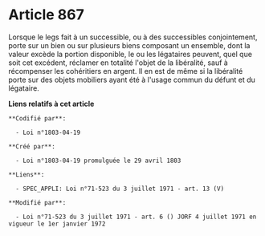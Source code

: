 # Article 867

Lorsque le legs fait à un successible, ou à des successibles conjointement, porte sur un bien ou sur plusieurs biens
composant un ensemble, dont la valeur excède la portion disponible, le ou les légataires peuvent, quel que soit cet excédent,
réclamer en totalité l'objet de la libéralité, sauf à récompenser les cohéritiers en argent. Il en est de même si la
libéralité porte sur des objets mobiliers ayant été à l'usage commun du défunt et du légataire.

**Liens relatifs à cet article**

	**Codifié par**:

	  - Loi n°1803-04-19

	**Créé par**:

	  - Loi n°1803-04-19 promulguée le 29 avril 1803

	**Liens**:

	  - SPEC_APPLI: Loi n°71-523 du 3 juillet 1971 - art. 13 (V)

	**Modifié par**:

	  - Loi n°71-523 du 3 juillet 1971 - art. 6 () JORF 4 juillet 1971 en vigueur le 1er janvier 1972

